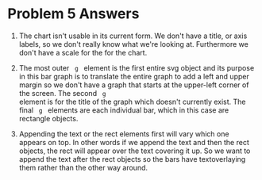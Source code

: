 # Problem 5 Answers

1. The chart isn't usable in its current form. We don't have a title, or axis labels, so we don't really know what we're looking at. Furthermore we don't have a scale for the for the chart.

2. The most outer <code> g </code> element is the first entire svg object and its purpose in this bar graph is to translate the entire graph to add a left and upper margin so we don't have a graph that starts at the upper-left corner of the screen. The second <code> g </code> element is for the title of the graph which doesn't currently exist. The final <code> g </code> elements are each individual bar, which in this case are rectangle objects.

3. Appending the text or the rect elements first will vary which one appears on top. In other words if we append the text and then the rect objects, the rect will appear over the text covering it up. So we want to append the text after the rect objects so the bars have textoverlaying them rather than the other way around.